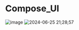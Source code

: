 # Compose_UI
![image](https://github.com/chihyeonwon/Compose_UI/assets/58906858/b8fda57e-8890-4048-9899-58f74fbe7405)
![2024-06-25 21;28;57](https://github.com/chihyeonwon/Compose_UI/assets/58906858/d70b500b-cdea-444f-b425-df7d61dfe386)
